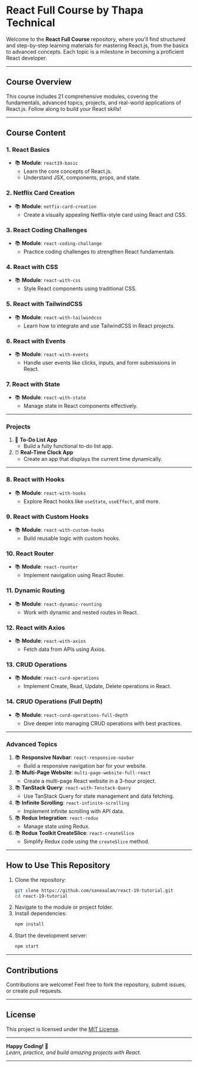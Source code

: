 

# **React Full Course by Thapa Technical**

Welcome to the **React Full Course** repository, where you'll find structured and step-by-step learning materials for mastering React.js, from the basics to advanced concepts. Each topic is a milestone in becoming a proficient React developer.

---

## **Course Overview**

This course includes 21 comprehensive modules, covering the fundamentals, advanced topics, projects, and real-world applications of React.js. Follow along to build your React skills!

---

## **Course Content**

### **1. React Basics**
- 📚 **Module**: `react19-basic`
  - Learn the core concepts of React.js.
  - Understand JSX, components, props, and state.

### **2. Netflix Card Creation**
- 📚 **Module**: `netfix-card-creation`
  - Create a visually appealing Netflix-style card using React and CSS.

### **3. React Coding Challenges**
- 📚 **Module**: `react-coding-challange`
  - Practice coding challenges to strengthen React fundamentals.

### **4. React with CSS**
- 📚 **Module**: `react-with-css`
  - Style React components using traditional CSS.

### **5. React with TailwindCSS**
- 📚 **Module**: `react-with-tailwindcss`
  - Learn how to integrate and use TailwindCSS in React projects.

### **6. React with Events**
- 📚 **Module**: `react-with-events`
  - Handle user events like clicks, inputs, and form submissions in React.

### **7. React with State**
- 📚 **Module**: `react-with-state`
  - Manage state in React components effectively.

---

### **Projects**
1. 📝 **To-Do List App**
   - Build a fully functional to-do list app.
2. ⏰ **Real-Time Clock App**
   - Create an app that displays the current time dynamically.

---

### **8. React with Hooks**
- 📚 **Module**: `react-with-hooks`
  - Explore React hooks like `useState`, `useEffect`, and more.

### **9. React with Custom Hooks**
- 📚 **Module**: `react-with-custom-hooks`
  - Build reusable logic with custom hooks.

### **10. React Router**
- 📚 **Module**: `react-rounter`
  - Implement navigation using React Router.

### **11. Dynamic Routing**
- 📚 **Module**: `react-dynamic-rounting`
  - Work with dynamic and nested routes in React.

### **12. React with Axios**
- 📚 **Module**: `react-with-axios`
  - Fetch data from APIs using Axios.

### **13. CRUD Operations**
- 📚 **Module**: `react-curd-operations`
  - Implement Create, Read, Update, Delete operations in React.

### **14. CRUD Operations (Full Depth)**
- 📚 **Module**: `react-curd-operations-full-depth`
  - Dive deeper into managing CRUD operations with best practices.

---

### **Advanced Topics**
1. 📚 **Responsive Navbar**: `react-responsive-navbar`
   - Build a responsive navigation bar for your website.
2. 📚 **Multi-Page Website**: `multi-page-website-full-react`
   - Create a multi-page React website in a 3-hour project.
3. 📚 **TanStack Query**: `react-with-Tenstack-Query`
   - Use TanStack Query for state management and data fetching.
4. 📚 **Infinite Scrolling**: `react-infinite-scrolling`
   - Implement infinite scrolling with API data.
5. 📚 **Redux Integration**: `react-redux`
   - Manage state using Redux.
6. 📚 **Redux Toolkit CreateSlice**: `react-createSlice`
   - Simplify Redux code using the `createSlice` method.

---

## **How to Use This Repository**
1. Clone the repository:
   ```bash
   git clone https://github.com/saneaalam/react-19-tutorial.git
   cd react-19-tutorial
   ```
2. Navigate to the module or project folder.
3. Install dependencies:
   ```bash
   npm install
   ```
4. Start the development server:
   ```bash
   npm start
   ```

---

## **Contributions**
Contributions are welcome! Feel free to fork the repository, submit issues, or create pull requests.

---

## **License**
This project is licensed under the [MIT License](LICENSE).

---

**Happy Coding! 🚀**  
*Learn, practice, and build amazing projects with React.*

---
